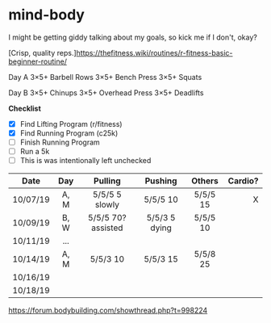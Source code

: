 # mind-body

I might be getting giddy talking about my goals, so kick me if I don't, okay?

[Crisp, quality reps.]https://thefitness.wiki/routines/r-fitness-basic-beginner-routine/

Day A
    3×5+ Barbell Rows
    3×5+ Bench Press
    3×5+ Squats

Day B
    3×5+ Chinups
    3×5+ Overhead Press
    3×5+ Deadlifts

__Checklist__
- [x] Find Lifting Program (r/fitness)
- [x] Find Running Program (c25k)
- [ ] Finish Running Program
- [ ] Run a 5k
- [ ] This is was intentionally left unchecked

Date | Day | Pulling | Pushing | Others | Cardio? 
--- | :---: | :---: | :---: | :---: | ---:
10/07/19 | A, M | 5/5/5 5 slowly | 5/5/5 10 | 5/5/5 15 | X
10/09/19 | B, W | 5/5/5 70? assisted | 5/5/3 5 dying | 5/5/5 10 |
10/11/19 | ... | | | |
10/14/19 | A, M | 5/5/3 10 | 5/5/3 15 | 5/5/8 25 |  
10/16/19 | | | | |
10/18/19 | | | | |

<https://forum.bodybuilding.com/showthread.php?t=998224>
